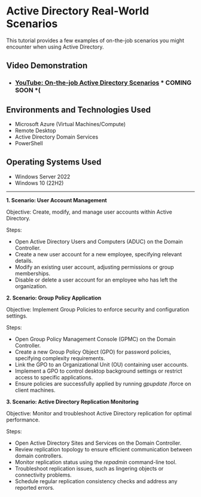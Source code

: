 
<h1>Active Directory Real-World Scenarios</h1>
This tutorial provides a few examples of on-the-job scenarios you might encounter when using Active Directory.


<h2>Video Demonstration</h2>

- ### [YouTube: On-the-job Active Directory Scenarios](https://www.youtube.com) * **COMING SOON** *(

<h2>Environments and Technologies Used</h2>

- Microsoft Azure (Virtual Machines/Compute)
- Remote Desktop
- Active Directory Domain Services
- PowerShell

<h2>Operating Systems Used </h2>

- Windows Server 2022
- Windows 10 (22H2)
---
**1. Scenario: User Account Management**

  Objective: Create, modify, and manage user accounts within Active Directory.

  Steps:
  * Open Active Directory Users and Computers (ADUC) on the Domain Controller.
  * Create a new user account for a new employee, specifying relevant details.
  * Modify an existing user account, adjusting permissions or group memberships.
  * Disable or delete a user account for an employee who has left the organization.

**2. Scenario: Group Policy Application**

  Objective: Implement Group Policies to enforce security and configuration settings.

  Steps:

  * Open Group Policy Management Console (GPMC) on the Domain Controller.
  * Create a new Group Policy Object (GPO) for password policies, specifying complexity requirements.
  * Link the GPO to an Organizational Unit (OU) containing user accounts.
  * Implement a GPO to control desktop background settings or restrict access to specific applications.
  * Ensure policies are successfully applied by running *gpupdate* /force on client machines.

**3. Scenario: Active Directory Replication Monitoring**

  Objective: Monitor and troubleshoot Active Directory replication for optimal performance.

  Steps:
  * Open Active Directory Sites and Services on the Domain Controller.
  * Review replication topology to ensure efficient communication between domain controllers.
  * Monitor replication status using the *repadmin* command-line tool.
  * Troubleshoot replication issues, such as lingering objects or connectivity problems.
  * Schedule regular replication consistency checks and address any reported errors.
